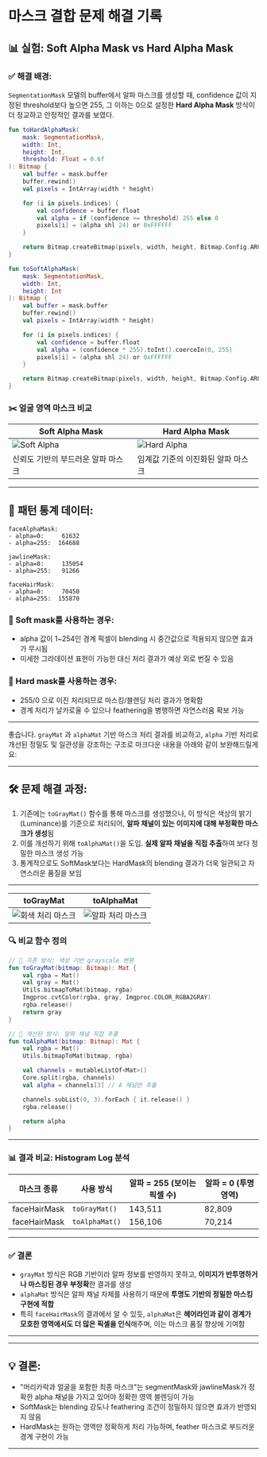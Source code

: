 # 마스크 결합 문제 해결 기록

## 📊 실험: Soft Alpha Mask vs Hard Alpha Mask

### ✅ 해결 배경:

`SegmentationMask` 모델의 buffer에서 알파 마스크를 생성할 때,
confidence 값이 지정된 threshold보다 높으면 255, 그 이하는 0으로 설정한 **Hard Alpha Mask** 방식이 더 정교하고 안정적인 결과를 보였다.

```kotlin
fun toHardAlphaMask(
    mask: SegmentationMask,
    width: Int,
    height: Int,
    threshold: Float = 0.6f
): Bitmap {
    val buffer = mask.buffer
    buffer.rewind()
    val pixels = IntArray(width * height)

    for (i in pixels.indices) {
        val confidence = buffer.float
        val alpha = if (confidence >= threshold) 255 else 0
        pixels[i] = (alpha shl 24) or 0xFFFFFF
    }

    return Bitmap.createBitmap(pixels, width, height, Bitmap.Config.ARGB_8888)
}

fun toSoftAlphaMask(
    mask: SegmentationMask,
    width: Int,
    height: Int
): Bitmap {
    val buffer = mask.buffer
    buffer.rewind()
    val pixels = IntArray(width * height)

    for (i in pixels.indices) {
        val confidence = buffer.float
        val alpha = (confidence * 255).toInt().coerceIn(0, 255)
        pixels[i] = (alpha shl 24) or 0xFFFFFF
    }

    return Bitmap.createBitmap(pixels, width, height, Bitmap.Config.ARGB_8888)
}

```

### ✂️ 얼굴 영역 마스크 비교


| Soft Alpha Mask                                                                                | Hard Alpha Mask                                                                                |
| ---------------------------------------------------------------------------------------------- | ---------------------------------------------------------------------------------------------- |
| ![Soft Alpha](https://github.com/user-attachments/assets/90dba699-0d38-4016-ac5e-28d30e31ae5a) | ![Hard Alpha](https://github.com/user-attachments/assets/e03d444f-a8b9-4dce-aefc-312e821824b9) |
| 신뢰도 기반의 부드러운 알파 마스크                                                                            | 임계값 기준의 이진화된 알파 마스크                                                                            |


---

## 🔢 패턴 통계 데이터:

```
faceAlphaMask:
- alpha=0:     61632
- alpha=255:  164688

jawlineMask:
- alpha=0:     135054
- alpha=255:   91266

faceHairMask:
- alpha=0:     70450
- alpha=255:  155870
```

### 📌 Soft mask를 사용하는 경우:

* alpha 값이 1\~254인 경계 픽셀이 blending 시 중간값으로 적용되지 않으면 효과가 무시됨
* 미세한 그라데이션 표현이 가능한 대신 처리 결과가 예상 외로 번질 수 있음

### 📌 Hard mask를 사용하는 경우:

* 255/0 으로 이진 처리되므로 마스킹/블렌딩 처리 결과가 명확함
* 경계 처리가 날카로울 수 있으나 feathering을 병행하면 자연스러움 확보 가능


---

좋습니다. `grayMat` 과 `alphaMat` 기반 마스크 처리 결과를 비교하고, `alpha` 기반 처리로 개선된 정밀도 및 일관성을 강조하는 구조로 마크다운 내용을 아래와 같이 보완해드릴게요:

---

## 🛠 문제 해결 과정:

1. 기존에는 `toGrayMat()` 함수를 통해 마스크를 생성했으나, 이 방식은 색상의 밝기(Luminance)를 기준으로 처리되어, **알파 채널이 있는 이미지에 대해 부정확한 마스크가 생성**됨
2. 이를 개선하기 위해 `toAlphaMat()`을 도입. **실제 알파 채널을 직접 추출**하여 보다 정밀한 마스크 생성 가능
3. 통계적으로도 SoftMask보다는 HardMask의 blending 결과가 더욱 일관되고 자연스러운 품질을 보임

---





| toGrayMat                                                                             |  toAlphaMat                                                                        |
| ---------------------------------------------------------------------------------------------- | ---------------------------------------------------------------------------------------------- |
| ![회색 처리 마스크](https://github.com/user-attachments/assets/bb99f226-c5ed-43c2-892b-37a17360337a) | ![알파 처리 마스크](https://github.com/user-attachments/assets/2a738020-58a7-404b-86c2-5214502af3b0) |




### 🔍 비교 함수 정의

```kotlin
// 🔸 기존 방식: 색상 기반 grayscale 변환
fun toGrayMat(bitmap: Bitmap): Mat {
    val rgba = Mat()
    val gray = Mat()
    Utils.bitmapToMat(bitmap, rgba)
    Imgproc.cvtColor(rgba, gray, Imgproc.COLOR_RGBA2GRAY)
    rgba.release()
    return gray
}

// 🔹 개선된 방식: 알파 채널 직접 추출
fun toAlphaMat(bitmap: Bitmap): Mat {
    val rgba = Mat()
    Utils.bitmapToMat(bitmap, rgba)

    val channels = mutableListOf<Mat>()
    Core.split(rgba, channels)
    val alpha = channels[3] // A 채널만 추출

    channels.subList(0, 3).forEach { it.release() }
    rgba.release()

    return alpha
}
```

---

### 📊 결과 비교: Histogram Log 분석

| 마스크 종류        | 사용 방식          | 알파 = 255 (보이는 픽셀 수) | 알파 = 0 (투명 영역) |
| ------------- | -------------- | ------------------- | -------------- |
| faceHairMask  | `toGrayMat()`  | 143,511             | 82,809         |
| faceHairMask  | `toAlphaMat()` | 156,106             | 70,214         |

---

### ✅ 결론

* `grayMat` 방식은 RGB 기반이라 알파 정보를 반영하지 못하고, **이미지가 반투명하거나 마스킹된 경우 부정확**한 결과를 생성
* `alphaMat` 방식은 알파 채널 자체를 사용하기 때문에 **투명도 기반의 정밀한 마스킹 구현에 적합**
* 특히 `faceHairMask`의 결과에서 알 수 있듯, `alphaMat`은 **헤어라인과 같이 경계가 모호한 영역에서도 더 많은 픽셀을 인식**해주며, 이는 마스크 품질 향상에 기여함

---



 

---

## 💡 결론:

* "머리카락과 얼굴을 포함한 최종 마스크"는 segmentMask와 jawlineMask가 정확한 alpha 채널을 가지고 있어야 정확한 영역 블렌딩이 가능
* SoftMask는 blending 강도나 feathering 조건이 정밀하지 않으면 효과가 반영되지 않음
* HardMask는 원하는 영역만 정확하게 처리 가능하며, feather 마스크로 부드러운 경계 구현이 가능

---


